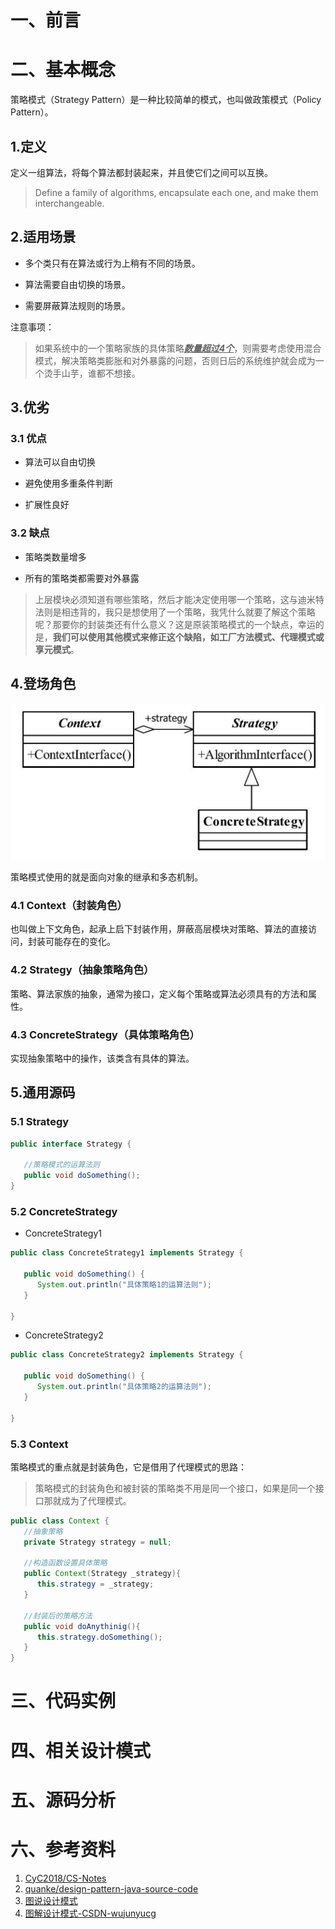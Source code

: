 # 一、前言

# 二、基本概念

策略模式（Strategy Pattern）是一种比较简单的模式，也叫做政策模式（Policy Pattern）。

## 1.定义

定义一组算法，将每个算法都封装起来，并且使它们之间可以互换。

> Define a family of algorithms, encapsulate each one, and make them interchangeable.



## 2.适用场景

- 多个类只有在算法或行为上稍有不同的场景。



- 算法需要自由切换的场景。



- 需要屏蔽算法规则的场景。



注意事项：

> 如果系统中的一个策略家族的具体策略<u>***数量超过4个***</u>，则需要考虑使用混合模式，解决策略类膨胀和对外暴露的问题，否则日后的系统维护就会成为一个烫手山芋，谁都不想接。



## 3.优劣

### 3.1 优点

- 算法可以自由切换



- 避免使用多重条件判断



- 扩展性良好



### 3.2 缺点

- 策略类数量增多



- 所有的策略类都需要对外暴露

> 上层模块必须知道有哪些策略，然后才能决定使用哪一个策略，这与迪米特法则是相违背的，我只是想使用了一个策略，我凭什么就要了解这个策略呢？那要你的封装类还有什么意义？这是原装策略模式的一个缺点，幸运的是，**我们可以使用其他模式来修正这个缺陷，如工厂方法模式、代理模式或享元模式**。





## 4.登场角色

![1542894058650](images/1542894058650.png)



策略模式使用的就是面向对象的继承和多态机制。



### 4.1 Context（封装角色）

也叫做上下文角色，起承上启下封装作用，屏蔽高层模块对策略、算法的直接访问，封装可能存在的变化。





### 4.2 Strategy（抽象策略角色）

策略、算法家族的抽象，通常为接口，定义每个策略或算法必须具有的方法和属性。



### 4.3 ConcreteStrategy（具体策略角色）

实现抽象策略中的操作，该类含有具体的算法。



## 5.通用源码

### 5.1 Strategy



```java
public interface Strategy {
   
   //策略模式的运算法则
   public void doSomething();
}
```



### 5.2 ConcreteStrategy



- ConcreteStrategy1

```java
public class ConcreteStrategy1 implements Strategy {

   public void doSomething() {
      System.out.println("具体策略1的运算法则");
   }

}
```



- ConcreteStrategy2

```java
public class ConcreteStrategy2 implements Strategy {

   public void doSomething() {
      System.out.println("具体策略2的运算法则");
   }

}
```





### 5.3 Context

策略模式的重点就是封装角色，它是借用了代理模式的思路：

> 策略模式的封装角色和被封装的策略类不用是同一个接口，如果是同一个接口那就成为了代理模式。



```java
public class Context {
   //抽象策略
   private Strategy strategy = null;
   
   //构造函数设置具体策略
   public Context(Strategy _strategy){
      this.strategy = _strategy;
   }
   
   //封装后的策略方法
   public void doAnythinig(){
      this.strategy.doSomething();
   }
}
```















# 三、代码实例



# 四、相关设计模式



# 五、源码分析



# 六、参考资料
1. [CyC2018/CS-Notes](https://github.com/CyC2018/CS-Notes/blob/master/notes/%E8%AE%BE%E8%AE%A1%E6%A8%A1%E5%BC%8F.md) 
2. [quanke/design-pattern-java-source-code](https://github.com/quanke/design-pattern-java-source-code)
3. [图说设计模式](https://design-patterns.readthedocs.io/zh_CN/latest/)
4. [图解设计模式-CSDN-wujunyucg](https://blog.csdn.net/wujunyucg/article/category/7301352/1)